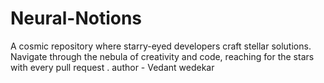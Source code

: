 # Neural-Notions
A cosmic repository where starry-eyed developers craft stellar solutions. Navigate through the nebula of creativity and code, reaching for the stars with every pull request .
author - Vedant wedekar
